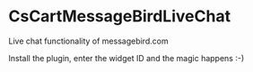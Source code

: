 # CsCartMessageBirdLiveChat
Live chat functionality of messagebird.com

Install the plugin, enter the widget ID and the magic happens :-)
